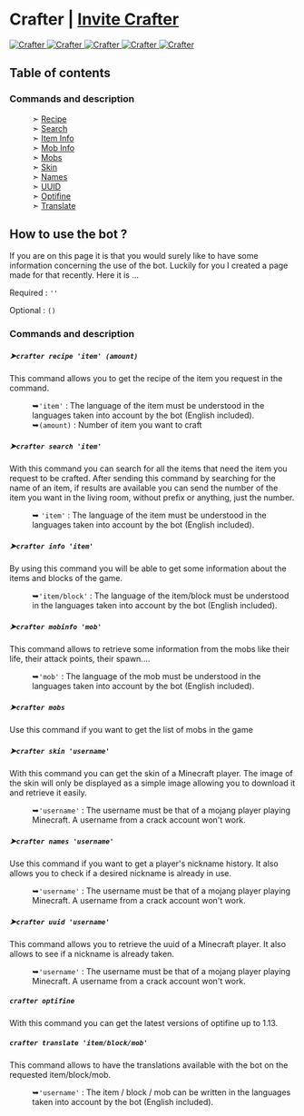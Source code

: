 <h1>Crafter | <a href="https://discord.com/oauth2/authorize?client_id=740727392041041981&permissions=311360&scope=bot">Invite Crafter</a></h1>
<a href="https://top.gg/bot/740727392041041981"> 
  <img src="https://top.gg/api/widget/status/740727392041041981.svg" alt="Crafter" />
  <img src="https://top.gg/api/widget/servers/740727392041041981.svg?noavatar=true" alt="Crafter" />
  <img src="https://top.gg/api/widget/upvotes/740727392041041981.svg?noavatar=true" alt="Crafter" />
  <img src="https://top.gg/api/widget/lib/740727392041041981.svg?noavatar=true" alt="Crafter" />
  <img src="https://top.gg/api/widget/owner/740727392041041981.svg?noavatar=true" alt="Crafter" />
</a>

<h2>Table of contents</h2>
  <h3>Commands and description</h3>
  <dl>
    <dd>➣ <a href="https://github.com/Army-py/Crafter-Bot/blob/main/USE.md#crafter-recipe-item-amount">Recipe</a></dd>
    <dd>➣ <a href="">Search</a></dd>
    <dd>➣ <a href="">Item Info</a></li>
    <dd>➣ <a href="">Mob Info</a></dd>
    <dd>➣ <a href="">Mobs</a></dd>
    <dd>➣ <a href="">Skin</a></dd>
    <dd>➣ <a href="">Names</a></dd>
    <dd>➣ <a href="">UUID</a></dd>
    <dd>➣ <a href="">Optifine</a></dd>
    <dd>➣ <a href="">Translate</a></dd>
  </dl>

<h2>How to use the bot ?</h2>

If you are on this page it is that you would surely like to have some information concerning the use of the bot. Luckily for you I created a page made for that recently. Here it is ...

<div>
  Required : <code>''</code>

  Optional : <code>()</code>
</div>


<h3>Commands and description</h3>

<h5>➤<code>crafter recipe 'item' (amount)</code></h4>
This command allows you to get the recipe of the item you request in the command.
<p></p>
<dl>
  <dd>➥<code>'item'</code> : The language of the item must be understood in the languages taken into account by the bot (English included).</dd>
  <dd></dd>
  <dd>➥<code>(amount)</code> : Number of item you want to craft</dd>
</dl>


<h5>➤<code>crafter search 'item'</code></h5>
With this command you can search for all the items that need the item you request to be crafted.
After sending this command by searching for the name of an item, if results are available you can send the number of the item you want in the living room, without prefix or anything, just the number.
<p></p>
<dl>
  <dd>➥ <code>'item'</code> : The language of the item must be understood in the languages taken into account by the bot (English included).</dd>
</dl>


<h5>➤<code>crafter info 'item'</code></h5>
By using this command you will be able to get some information about the items and blocks of the game.
<p></p>
<dl>
  <dd>➥<code>'item/block'</code> : The language of the item/block must be understood in the languages taken into account by the bot (English included).</dd>
</dl>


<h5>➤<code>crafter mobinfo 'mob'</code></h5>
This command allows to retrieve some information from the mobs like their life, their attack points, their spawn....
<p></p>
<dl>
  <dd>➥<code>'mob'</code> : The language of the mob must be understood in the languages taken into account by the bot (English included).</dd>
</dl>


<h5>➤<code>crafter mobs</code></h5>
Use this command if you want to get the list of mobs in the game


<h5>➤<code>crafter skin 'username'</code></h5>
With this command you can get the skin of a Minecraft player.
The image of the skin will only be displayed as a simple image allowing you to download it and retrieve it easily.
<p></p>
<dl>
  <dd>➥<code>'username'</code> : The username must be that of a mojang player playing Minecraft. A username from a crack account won't work.</dd>
</dl>


<h5>➤<code>crafter names 'username'</code></h5>
Use this command if you want to get a player's nickname history. It also allows you to check if a desired nickname is already in use.
<p></p>
<dl>
  <dd>➥<code>'username'</code> : The username must be that of a mojang player playing Minecraft. A username from a crack account won't work.</dd>
</dl>


<h5>➤<code>crafter uuid 'username'</code></h5>
This command allows you to retrieve the uuid of a Minecraft player. It also allows to see if a nickname is already taken.
<p></p>
<dl>
  <dd>➥<code>'username'</code> : The username must be that of a mojang player playing Minecraft. A username from a crack account won't work.</dd>
</dl>

<h5><code>crafter optifine</code></h5>
With this command you can get the latest versions of optifine up to 1.13.


<h5><code>crafter translate 'item/block/mob'</code></h5>
This command allows to have the translations available with the bot on the requested item/block/mob.
<p></p>
<dl>
  <dd>➥<code>'username'</code> : The item / block / mob can be written in the languages taken into account by the bot (English included).</dd>
</dl>
